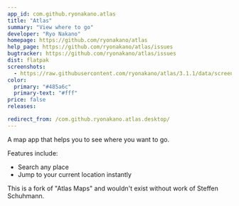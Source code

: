 ```yaml
---
app_id: com.github.ryonakano.atlas
title: "Atlas"
summary: "View where to go"
developer: "Ryo Nakano"
homepage: https://github.com/ryonakano/atlas
help_page: https://github.com/ryonakano/atlas/issues
bugtracker: https://github.com/ryonakano/atlas/issues
dist: flatpak
screenshots:
  - https://raw.githubusercontent.com/ryonakano/atlas/3.1.1/data/screenshots/screenshot-light.png
color:
  primary: "#485a6c"
  primary-text: "#fff"
price: false
releases:

redirect_from: /com.github.ryonakano.atlas.desktop/
---
```


<p>
      A map app that helps you to see where you want to go.
    </p>
<p>Features include:</p>
<ul>
<li>Search any place</li>
<li>Jump to your current location instantly</li>
</ul>
<p>
      This is a fork of "Atlas Maps" and wouldn't exist without work of Steffen Schuhmann.
    </p>